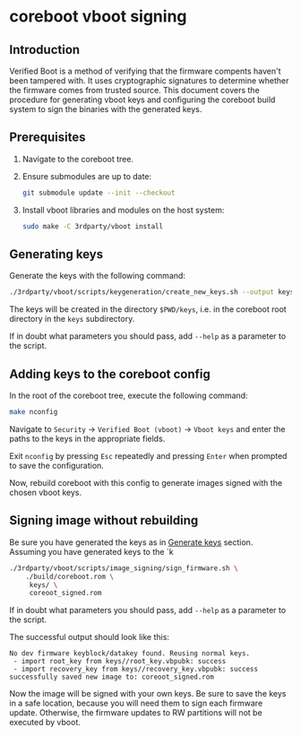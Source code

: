 # coreboot vboot signing

## Introduction

Verified Boot is a method of verifying that the firmware compents haven't been
tampered with. It uses cryptographic signatures to determine whether the
firmware comes from trusted source. This document covers the procedure for
generating vboot keys and configuring the coreboot build system to sign the
binaries with the generated keys.

## Prerequisites

1. Navigate to the coreboot tree.
2. Ensure submodules are up to date:

    ```bash
    git submodule update --init --checkout
    ```

3. Install vboot libraries and modules on the host system:

    ```bash
    sudo make -C 3rdparty/vboot install
    ```

## Generating keys

Generate the keys with the following command:

```bash
./3rdparty/vboot/scripts/keygeneration/create_new_keys.sh --output keys/
```

The keys will be created in the directory `$PWD/keys`, i.e. in the coreboot
root directory in the `keys` subdirectory.

If in doubt what parameters you should pass, add `--help` as a parameter to the
script.

## Adding keys to the coreboot config

In the root of the coreboot tree, execute the following command:

```bash
make nconfig
```

Navigate to `Security` -> `Verified Boot (vboot)` -> `Vboot keys` and enter the
paths to the keys in the appropriate fields.

Exit `nconfig` by pressing `Esc` repeatedly and pressing `Enter` when prompted
to save the configuration.

Now, rebuild coreboot with this config to generate images signed with the chosen
vboot keys.

## Signing image without rebuilding

Be sure you have generated the keys as in [Generate keys](#generating-keys)
section. Assuming you have generated keys to the `k

```bash
./3rdparty/vboot/scripts/image_signing/sign_firmware.sh \
	./build/coreboot.rom \
	 keys/ \
	 coreoot_signed.rom
```

If in doubt what parameters you should pass, add `--help` as a parameter to the
script.

The successful output should look like this:

```
No dev firmware keyblock/datakey found. Reusing normal keys.
 - import root_key from keys//root_key.vbpubk: success
 - import recovery_key from keys//recovery_key.vbpubk: success
successfully saved new image to: coreoot_signed.rom
```

Now the image will be signed with your own keys. Be sure to save the keys in a
safe location, because you will need them to sign each firmware update.
Otherwise, the firmware updates to RW partitions will not be executed by vboot.
